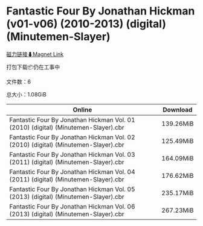 # Fantastic Four By Jonathan Hickman (v01-v06) (2010-2013) (digital) (Minutemen-Slayer)

[磁力链接⬇Magnet Link](magnet:?xt=urn:btih:810a9eb7168895e9c5e787419aa2100723df9503&dn=Fantastic%20Four%20By%20Jonathan%20Hickman%20%28v01-v06%29%20%282010-2013%29%20%28digital%29%20%28Minutemen-Slayer%29)

打包下载📦仍在工事中

文件数：6

总大小：1.08GiB

Online | Download
--- | ---
Fantastic Four By Jonathan Hickman Vol. 01 (2010) (digital) (Minutemen-Slayer).cbr | 139.26MiB
Fantastic Four By Jonathan Hickman Vol. 02 (2010) (digital) (Minutemen-Slayer).cbr | 125.49MiB
Fantastic Four By Jonathan Hickman Vol. 03 (2011) (digital) (Minutemen-Slayer).cbr | 164.09MiB
Fantastic Four By Jonathan Hickman Vol. 04 (2011) (digital) (Minutemen-Slayer).cbr | 176.62MiB
Fantastic Four By Jonathan Hickman Vol. 05 (2013) (digital) (Minutemen-Slayer).cbr | 235.17MiB
Fantastic Four By Jonathan Hickman Vol. 06 (2013) (digital) (Minutemen-Slayer).cbr | 267.23MiB